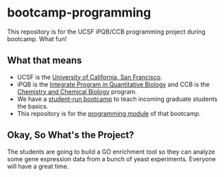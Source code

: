 # bootcamp-programming

This repository is for the UCSF iPQB/CCB programming project during bootcamp. What fun!

## What that means

 * UCSF is the [University of California, San Francisco](http://www.ucsf.edu).
 * iPQB is the [Integrate Program in Quantitative Biology](http://ipqb.ucsf.edu/) and CCB is the [Chemistry and Chemical Biology](http://ipqb.ucsf.edu/) program.
 * We have a [student-run bootcamp](http://bootcamp.ipqb.org) to teach incoming graduate students the basics.
 * This repository is for the [programming module](http://bootcamp.ipqb.org/programming) of that bootcamp.
 
## Okay, So What's the Project?

The students are going to build a GO enrichment tool so they can analyze some gene expression data from a bunch of yeast experiments. Everyone will have a great time.
